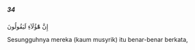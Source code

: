 ##### 34

<span class="ayah">إِنَّ هَٰٓؤُلَآءِ لَيَقُولُونَ</span>

<span class="ayah_translation">Sesungguhnya mereka (kaum musyrik) itu benar-benar berkata,</span>
